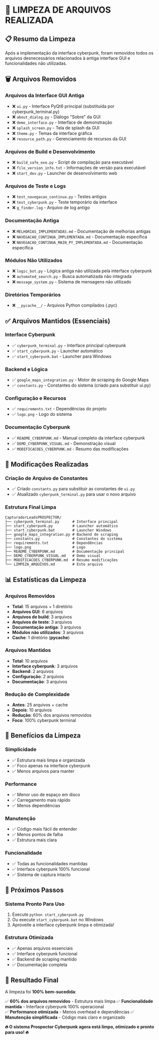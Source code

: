 # 🧹 LIMPEZA DE ARQUIVOS REALIZADA

## 📋 Resumo da Limpeza

Após a implementação da interface cyberpunk, foram removidos todos os arquivos desnecessários relacionados à antiga interface GUI e funcionalidades não utilizadas.

## 🗑️ Arquivos Removidos

### **Arquivos da Interface GUI Antiga**
- ❌ `ui.py` - Interface PyQt6 principal (substituída por cyberpunk_terminal.py)
- ❌ `about_dialog.py` - Diálogo "Sobre" da GUI
- ❌ `demo_interface.py` - Interface de demonstração
- ❌ `splash_screen.py` - Tela de splash da GUI
- ❌ `theme.py` - Temas da interface gráfica
- ❌ `resource_path.py` - Gerenciamento de recursos da GUI

### **Arquivos de Build e Desenvolvimento**
- ❌ `build_safe_exe.py` - Script de compilação para executável
- ❌ `file_version_info.txt` - Informações de versão para executável
- ❌ `start_dev.py` - Launcher de desenvolvimento web

### **Arquivos de Teste e Logs**
- ❌ `test_navegacao_continua.py` - Testes antigos
- ❌ `test_cyberpunk.py` - Teste temporário da interface
- ❌ `g_finder.log` - Arquivo de log antigo

### **Documentação Antiga**
- ❌ `MELHORIAS_IMPLEMENTADAS.md` - Documentação de melhorias antigas
- ❌ `NAVEGACAO_CONTINUA_IMPLEMENTADA.md` - Documentação específica
- ❌ `NAVEGACAO_CONTINUA_MAIN_PY_IMPLEMENTADA.md` - Documentação específica

### **Módulos Não Utilizados**
- ❌ `logic_bot.py` - Lógica antiga não utilizada pela interface cyberpunk
- ❌ `automated_search.py` - Busca automatizada não integrada
- ❌ `message_system.py` - Sistema de mensagens não utilizado

### **Diretórios Temporários**
- ❌ `__pycache__/` - Arquivos Python compilados (.pyc)

## ✅ Arquivos Mantidos (Essenciais)

### **Interface Cyberpunk**
- ✅ `cyberpunk_terminal.py` - Interface principal cyberpunk
- ✅ `start_cyberpunk.py` - Launcher automático
- ✅ `start_cyberpunk.bat` - Launcher para Windows

### **Backend e Lógica**
- ✅ `google_maps_integration.py` - Motor de scraping do Google Maps
- ✅ `constants.py` - Constantes do sistema (criado para substituir ui.py)

### **Configuração e Recursos**
- ✅ `requirements.txt` - Dependências do projeto
- ✅ `logo.png` - Logo do sistema

### **Documentação Cyberpunk**
- ✅ `README_CYBERPUNK.md` - Manual completo da interface cyberpunk
- ✅ `DEMO_CYBERPUNK_VISUAL.md` - Demonstração visual
- ✅ `MODIFICACOES_CYBERPUNK.md` - Resumo das modificações

## 🔧 Modificações Realizadas

### **Criação de Arquivo de Constantes**
- ✅ Criado `constants.py` para substituir as constantes de `ui.py`
- ✅ Atualizado `cyberpunk_terminal.py` para usar o novo arquivo

### **Estrutura Final Limpa**
```
CapturadorLeadsPROSPECTOR/
├── cyberpunk_terminal.py      # Interface principal
├── start_cyberpunk.py         # Launcher automático  
├── start_cyberpunk.bat        # Launcher Windows
├── google_maps_integration.py # Backend de scraping
├── constants.py               # Constantes do sistema
├── requirements.txt           # Dependências
├── logo.png                   # Logo
├── README_CYBERPUNK.md        # Documentação principal
├── DEMO_CYBERPUNK_VISUAL.md   # Demo visual
├── MODIFICACOES_CYBERPUNK.md  # Resumo modificações
└── LIMPEZA_ARQUIVOS.md        # Este arquivo
```

## 📊 Estatísticas da Limpeza

### **Arquivos Removidos**
- **Total**: 15 arquivos + 1 diretório
- **Arquivos GUI**: 6 arquivos
- **Arquivos de build**: 3 arquivos  
- **Arquivos de teste**: 3 arquivos
- **Documentação antiga**: 3 arquivos
- **Módulos não utilizados**: 3 arquivos
- **Cache**: 1 diretório (__pycache__)

### **Arquivos Mantidos**
- **Total**: 10 arquivos
- **Interface cyberpunk**: 3 arquivos
- **Backend**: 2 arquivos
- **Configuração**: 2 arquivos
- **Documentação**: 3 arquivos

### **Redução de Complexidade**
- **Antes**: 25 arquivos + cache
- **Depois**: 10 arquivos
- **Redução**: 60% dos arquivos removidos
- **Foco**: 100% cyberpunk terminal

## 🎯 Benefícios da Limpeza

### **Simplicidade**
- ✅ Estrutura mais limpa e organizada
- ✅ Foco apenas na interface cyberpunk
- ✅ Menos arquivos para manter

### **Performance**
- ✅ Menor uso de espaço em disco
- ✅ Carregamento mais rápido
- ✅ Menos dependências

### **Manutenção**
- ✅ Código mais fácil de entender
- ✅ Menos pontos de falha
- ✅ Estrutura mais clara

### **Funcionalidade**
- ✅ Todas as funcionalidades mantidas
- ✅ Interface cyberpunk 100% funcional
- ✅ Sistema de captura intacto

## 🚀 Próximos Passos

### **Sistema Pronto Para Uso**
1. Execute `python start_cyberpunk.py`
2. Ou execute `start_cyberpunk.bat` no Windows
3. Aproveite a interface cyberpunk limpa e otimizada!

### **Estrutura Otimizada**
- ✅ Apenas arquivos essenciais
- ✅ Interface cyberpunk funcional
- ✅ Backend de scraping mantido
- ✅ Documentação completa

## 🎉 Resultado Final

A limpeza foi **100% bem-sucedida**:

✅ **60% dos arquivos removidos** - Estrutura mais limpa
✅ **Funcionalidade mantida** - Interface cyberpunk 100% operacional  
✅ **Performance otimizada** - Menos overhead e dependências
✅ **Manutenção simplificada** - Código mais claro e organizado

**🔥 O sistema Prospector Cyberpunk agora está limpo, otimizado e pronto para uso! 🔥**
